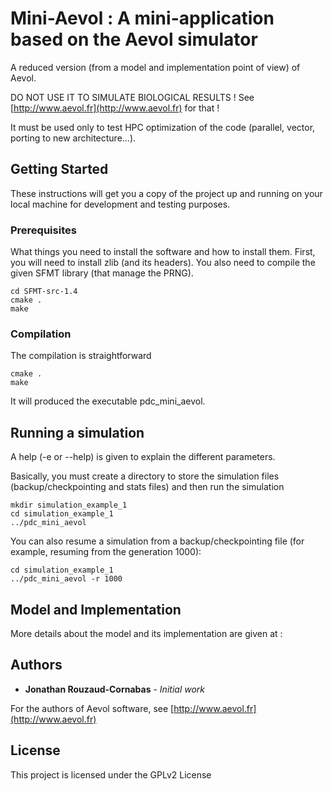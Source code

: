 # Mini-Aevol : A mini-application based on the Aevol simulator

A reduced version (from a model and implementation point of view) of Aevol.

DO NOT USE IT TO SIMULATE BIOLOGICAL RESULTS ! See [http://www.aevol.fr](http://www.aevol.fr) for that !

It must be used only to test HPC optimization of the code (parallel, vector, porting to new architecture...).

## Getting Started

These instructions will get you a copy of the project up and running on your local machine for development and testing purposes.

### Prerequisites

What things you need to install the software and how to install them.
First, you will need to install zlib (and its headers).
You also need to compile the given SFMT library (that manage the PRNG).

```
cd SFMT-src-1.4
cmake .
make
```

### Compilation

The compilation is straightforward

```
cmake .
make
```

It will produced the executable pdc_mini_aevol.

## Running a simulation

A help (-e or --help) is given to explain the different parameters.

Basically, you must create a directory to store the simulation files (backup/checkpointing and stats files) and then run the simulation
```
mkdir simulation_example_1
cd simulation_example_1
../pdc_mini_aevol
```

You can also resume a simulation from a backup/checkpointing file (for example, resuming from the generation 1000):
```
cd simulation_example_1
../pdc_mini_aevol -r 1000
```

## Model and Implementation

More details about the model and its implementation are given at : 

## Authors

* **Jonathan Rouzaud-Cornabas** - *Initial work*

For the authors of Aevol software, see [http://www.aevol.fr](http://www.aevol.fr)

## License

This project is licensed under the GPLv2 License
